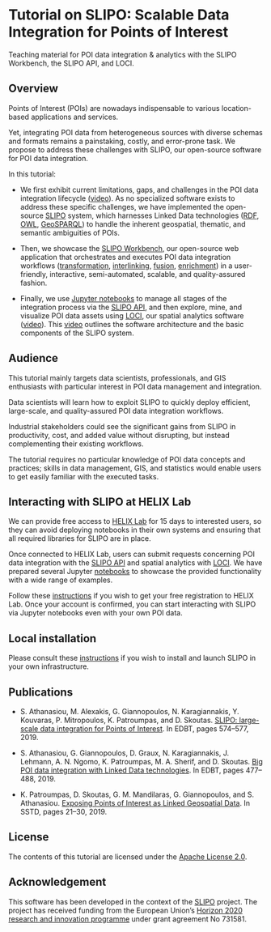 # Tutorial on SLIPO: Scalable Data Integration for Points of Interest

Teaching material for POI data integration &amp; analytics with the SLIPO Workbench, the SLIPO API, and LOCI.

## Overview

Points of Interest (POIs) are nowadays indispensable to various location-based applications and services. 

Yet, integrating POI data from heterogeneous sources with diverse schemas and formats remains a painstaking, costly, and error-prone task. We propose to address these challenges with SLIPO, our open-source software for POI data integration.

In this tutorial:

- We first exhibit current limitations, gaps, and challenges in the POI data integration lifecycle ([video](https://drive.google.com/file/d/18LdZByaKAETzHPdfA0zXieZl9stTcd2l/view?usp=sharing)). As no specialized software exists to address these specific challenges, we have implemented the open-source [SLIPO](https://github.com/SLIPO-EU/) system, which harnesses Linked Data technologies ([RDF](https://www.w3.org/RDF/), [OWL](https://www.w3.org/OWL/), [GeoSPARQL](https://www.opengeospatial.org/standards/geosparql)) to handle the inherent geospatial, thematic, and semantic ambiguities of POIs.

- Then, we showcase the [SLIPO Workbench](https://github.com/SLIPO-EU/workbench), our open-source web application that orchestrates and executes POI data integration workflows ([transformation](https://github.com/SLIPO-EU/TripleGeo), [interlinking](https://github.com/SLIPO-EU/LIMES), [fusion](https://github.com/SLIPO-EU/FAGI), [enrichment](https://github.com/SLIPO-EU/deer)) in a user-friendly, interactive, semi-automated, scalable, and quality-assured fashion. 

- Finally, we use [Jupyter notebooks](notebooks) to manage all stages of the integration process via the [SLIPO API](https://app.dev.slipo.eu/docs/webapp-api/index.html), and then explore, mine, and visualize POI data assets using [LOCI](https://github.com/SLIPO-EU/loci), our spatial analytics software ([video](https://drive.google.com/file/d/1dVRjuGc_4CoB6UTMabd0gUwUvy68g_lo/view?usp=sharing)). This [video](https://drive.google.com/file/d/1fd2WCK8Nj0WDghfwjw70fn4_hV4nG0hp/view?usp=sharing) outlines the software architecture and the basic components of the SLIPO system.

## Audience

This tutorial mainly targets data scientists, professionals, and GIS enthusiasts with particular interest in POI data management and integration.

Data scientists will learn how to exploit SLIPO to quickly deploy efficient, large-scale, and quality-assured POI data integration workflows. 

Industrial stakeholders could see the significant gains from SLIPO in productivity, cost, and added value without disrupting, but instead complementing their existing workflows.

The tutorial requires no particular knowledge of POI data concepts and practices; skills in data management, GIS, and statistics would enable users to get easily familiar with the executed tasks.


## Interacting with SLIPO at HELIX Lab

We can provide free access to [HELIX Lab](https://lab.hellenicdataservice.gr/) for 15 days to interested users, so they can avoid deploying notebooks in their own systems and ensuring that all required libraries for SLIPO are in place. 

Once connected to HELIX Lab, users can submit requests concerning POI data integration with the [SLIPO API](https://app.dev.slipo.eu/docs/webapp-api/index.html) and spatial analytics with [LOCI](https://github.com/SLIPO-EU/loci). We have prepared several Jupyter [notebooks](notebooks) to showcase the provided functionality with a wide range of examples.

Follow these [instructions](https://drive.google.com/file/d/1dIoz97eBScDDx9P0aMh7chIbmqJxJwBa/view?usp=sharing) if you wish to get your free registration to HELIX Lab. Once your account is confirmed, you can start interacting with SLIPO via Jupyter notebooks even with your own POI data.

## Local installation

Please consult these [instructions](https://github.com/SLIPO-EU/workbench/blob/master/INSTALL.md) if you wish to install and launch SLIPO in your own infrastructure.


## Publications

- S. Athanasiou, M. Alexakis, G. Giannopoulos, N. Karagiannakis, Y. Kouvaras, P. Mitropoulos, K. Patroumpas, and D. Skoutas. [SLIPO: large-scale data integration for Points of Interest](https://openproceedings.org/2019/conf/edbt/EDBT19_paper_280.pdf). In EDBT, pages 574–577, 2019.

- S. Athanasiou, G. Giannopoulos, D. Graux, N. Karagiannakis, J. Lehmann, A. N. Ngomo, K. Patroumpas, M. A. Sherif, and D. Skoutas. [Big POI data integration with Linked Data technologies](https://openproceedings.org/2019/conf/edbt/EDBT19_paper_377.pdf). In EDBT, pages 477–488, 2019.

- K. Patroumpas, D. Skoutas, G. M. Mandilaras, G. Giannopoulos, and S. Athanasiou. [Exposing Points of Interest as Linked Geospatial Data](https://dl.acm.org/doi/10.1145/3340964.3340976). In SSTD, pages 21–30, 2019.

## License

The contents of this tutorial are licensed under the [Apache License 2.0](https://github.com/smartdatalake/simsearch/blob/master/LICENSE).

## Acknowledgement

This software has been developed in the context of the [SLIPO](http://slipo.eu/) project. The project has received funding from the European Union’s [Horizon 2020 research and innovation programme](https://ec.europa.eu/programmes/horizon2020/en) under grant agreement No 731581.
